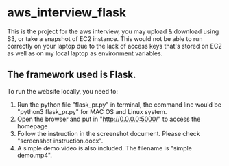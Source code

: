 # aws_interview_flask
This is the project for the aws interview, you may upload & download using S3, or take a snapshot of EC2 instance.
This would not be able to run correctly on your laptop due to the lack of access keys that's stored on EC2 as well as on my local laptop as environment variables.

## The framework used is Flask.

To run the website locally, you need to:
1. Run the python file "flask_pr.py" in terminal, the command line would be "python3 flask_pr.py" for MAC OS and Linux system.
2. Open the browser and put in "http://0.0.0.0:5000/" to access the homepage
3. Follow the instruction in the screenshot document. Please check "screenshot instruction.docx".
4. A simple demo video is also included. The filename is "simple demo.mp4".
